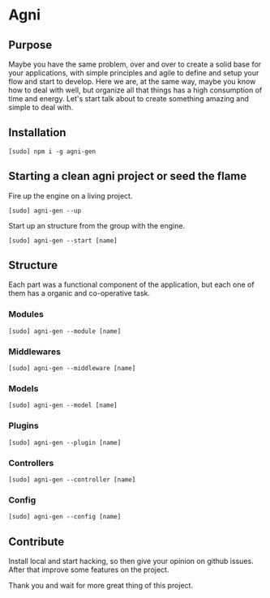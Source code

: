 # Agni

## Purpose

Maybe you have the same problem, over and over to create a solid base for your applications,
with simple principles and agile to define and setup your flow and start to develop. Here we are,
at the same way, maybe you know how to deal with well, but organize all that things has a high consumption of time and energy.
Let's start talk about to create something amazing and simple to deal with.

## Installation

  ```
  [sudo] npm i -g agni-gen
  ```

## Starting a clean agni project or seed the flame

  Fire up the engine on a living project.

  ```
  [sudo] agni-gen --up
  ```

  Start up an structure from the group with the engine.

  ```
  [sudo] agni-gen --start [name]
  ```

## Structure

Each part was a functional component of the application, but each one of them has a organic and co-operative task.

### Modules

  ```
  [sudo] agni-gen --module [name] 
  ```

### Middlewares

  ```
  [sudo] agni-gen --middleware [name]
  ```

### Models

  ```
  [sudo] agni-gen --model [name]
  ```

### Plugins

  ```
  [sudo] agni-gen --plugin [name]
  ```

### Controllers

  ```
  [sudo] agni-gen --controller [name]
  ```

### Config

  ```
  [sudo] agni-gen --config [name]
  ```

## Contribute

  Install local and start hacking, so then give your opinion on github issues.
  After that improve some features on the project.

Thank you and wait for more great thing of this project.
